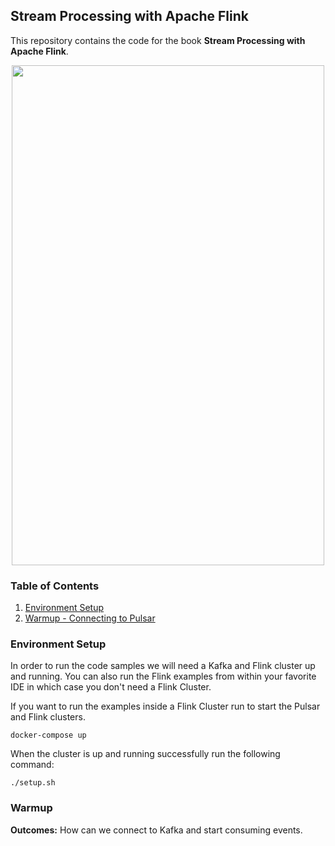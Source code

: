 Stream Processing with Apache Flink 
------------------------------------
This repository contains the code for the book **Stream Processing with Apache Flink**.


<p align="center">
    <img src="images/cover.png" width="500" height="800">
</p>


### Table of Contents
1. [Environment Setup](#environment-setup)
2. [Warmup - Connecting to Pulsar](#warmup)


### Environment Setup
In order to run the code samples we will need a Kafka and Flink cluster up and running.
You can also run the Flink examples from within your favorite IDE in which case you don't need a Flink Cluster.

If you want to run the examples inside a Flink Cluster run to start the Pulsar and Flink clusters.
```shell
docker-compose up
```

When the cluster is up and running successfully run the following command:
```shell
./setup.sh
```

### Warmup
**Outcomes:** How can we connect to Kafka and start consuming events.